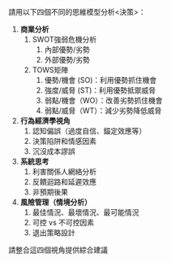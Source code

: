 請用以下四個不同的思維模型分析<決策>：

1. **商業分析**
   1. SWOT強弱危機分析
      1. 內部優勢/劣勢
      2. 外部優勢/劣勢
   2. TOWS矩陣
      1. 優勢/機會 (SO)：利用優勢抓住機會
      2. 強度/威脅 (ST)：利用優勢抵禦威脅
      3. 弱點/機會（WO）：改善劣勢抓住機會
      4. 弱點/威脅（WT）：減少劣勢降低威脅
2. **行為經濟學視角**
   1. 認知偏誤（過度自信、錨定效應等）
   2. 決策陷阱和情感因素
   3. 沉沒成本謬誤
3. **系統思考**
   1. 利害關係人網絡分析
   2. 反饋迴路和延遲效應
   3. 非預期後果
4. **風險管理（情境分析）**
   1. 最佳情況、最壞情況、最可能情況
   2. 可控 vs 不可控因素
   3. 退出策略設計

請整合這四個視角提供綜合建議
